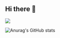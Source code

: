 ## Hi there 👋 

<a href="midanto28@gmail.com" target="_blank"><img src="https://img.shields.io/badge/gMAil-000000?style=for-the-badge&logo=#EA4335&logoColor=FFFFFF"/></a>

![Anurag's GitHub stats](https://github-readme-stats.vercel.app/api?username=midanto28&show_icons=true&theme=radical)

<!--
**midanto28/midanto28** is a ✨ _special_ ✨ repository because its `README.md` (this file) appears on your GitHub profile.

Here are some ideas to get you started:

- 🔭 I’m currently working on ...
- 🌱 I’m currently learning ...
- 👯 I’m looking to collaborate on ...
- 🤔 I’m looking for help with ...
- 💬 Ask me about ...
- 📫 How to reach me: ...
- 😄 Pronouns: ...
- ⚡ Fun fact: ...
-->
